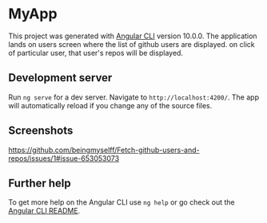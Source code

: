 # MyApp

This project was generated with [Angular CLI](https://github.com/angular/angular-cli) version 10.0.0.
The application lands on users screen where the list of github users are displayed.
on click of particular user, that user's repos will be displayed.

## Development server

Run `ng serve` for a dev server. Navigate to `http://localhost:4200/`. The app will automatically reload if you change any of the source files.

## Screenshots
https://github.com/beingmyselff/Fetch-github-users-and-repos/issues/1#issue-653053073

## Further help

To get more help on the Angular CLI use `ng help` or go check out the [Angular CLI README](https://github.com/angular/angular-cli/blob/master/README.md).
